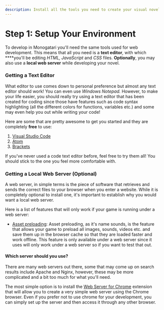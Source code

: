 ```yaml
---
description: Install all the tools you need to create your visual novel
---
```


# Step 1: Setup Your Environment

To develop in Monogatari you'll need the same tools used for web development. This means that all you need is a **text editor**, with which ****you'll be editing _HTML, JavaScript_ and _CSS_ files. **Optionally**, you may also use a **local web server** while developing your novel.

### Getting a Text Editor

What editor to use comes down to personal preference but almost any text editor should work! You can even use _Windows Notepad._ However, to make your life easier, you should really try using a text editor that has been created for coding since those have features such as code syntax highlighting \(all the different colors for functions, variables etc.\) and some may even help you out while writing your code!

Here are some that are pretty awesome to get you started and they are completely **free** to use: 

1. [Visual Studio Code](https://code.visualstudio.com/)
2. [Atom](https://atom.io/)
3. [Brackets](http://brackets.io/)

If you've never used a code text editor before, feel free to try them all! You should stick to the one you feel more comfortable with.

### Getting a Local Web Server \(Optional\)

A web server, in simple terms is the piece of software that retrieves and sends the correct files to your browser when you enter a website. While it is completely optional to install one, it's important to establish why you would want a local web server. 

Here is a list of features that will only work if your game is running under a web server:

* [Asset preloading](../configuration/game-configuration/asset-preloading.md): Asset preloading, as it's name sounds, is the feature that allows your game to preload all images, sounds, videos etc. and save them up in the browser cache so that they are loaded faster and work offline. This feature is only available under a web server since it uses  will only work under a web server so if you want to test that out. 

#### Which server should you use?

There are many web servers out there, some that may come up on search results include Apache and Nginx, however, these may be more complicated and a bit too much for what you'll need.

The most simple option is to install the [Web Server for Chrome](https://chrome.google.com/webstore/detail/web-server-for-chrome/ofhbbkphhbklhfoeikjpcbhemlocgigb) extension that will allow you to create a very simple web server using the Chrome browser. Even if you prefer not to use chrome for your development, you can simply set up the server and then access it through any other browser.



